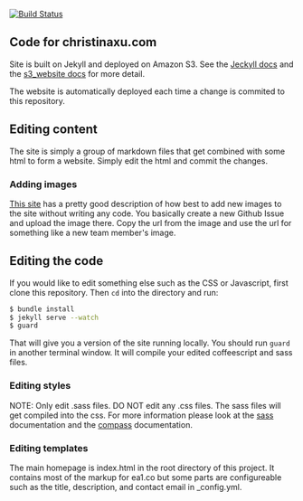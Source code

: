 [![Build Status](https://api.travis-ci.org/zamiang/christina-xu.svg)](https://travis-ci.org/zamiang/christina-xu)

## Code for christinaxu.com

Site is built on Jekyll and deployed on Amazon S3. See the
[Jeckyll docs](http://jekyllrb.com/) and the
[s3_website docs](https://github.com/laurilehmijoki/s3_website) for
more detail.

The website is automatically deployed each time a change is commited
to this repository.

## Editing content

The site is simply a group of markdown files that get combined with some
html to form a website. Simply edit the html and commit the changes.

### Adding images

[This site](http://solutionoptimist.com/2013/12/28/awesome-github-tricks/)
has a pretty good description of how best to add new images to the
site without writing any code. You basically create a new Github Issue
and upload the image there. Copy the url from the image and use the url for
something like a new team member's image.

## Editing the code

If you would like to edit something else such as the CSS or
Javascript, first clone this repository. Then `cd` into the directory
and run:

```bash
$ bundle install
$ jekyll serve --watch
$ guard
```

That will give you a version of the site running locally. You should
run `guard` in another terminal window. It will compile your edited coffeescript and sass files.

### Editing styles

NOTE: Only edit .sass files. DO NOT edit any .css files. The sass
files will get compiled into the css. For more information please look
at the [sass](http://sass-lang.com/) documentation and the [compass](http://compass-style.org/) documentation.

### Editing templates

The main homepage is index.html in the root directory of this
project. It contains most of the markup for ea1.co but some parts are
configureable such as the title, description, and contact email in
_config.yml.
